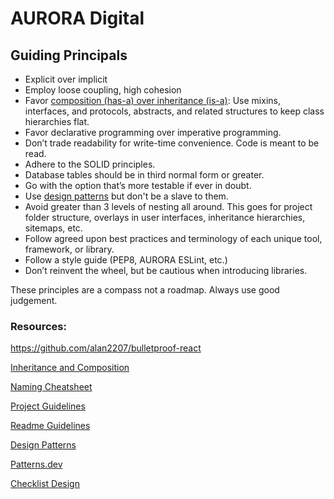 # AURORA Digital

## Guiding Principals
- Explicit over implicit
- Employ loose coupling, high cohesion
- Favor [composition (has-a) over inheritance (is-a)](https://realpython.com/inheritance-composition-python/): Use mixins, interfaces, and protocols, abstracts, and related structures to keep class hierarchies flat.
- Favor declarative programming over imperative programming.
- Don’t trade readability for write-time convenience. Code is meant to be read.
- Adhere to the SOLID principles.
- Database tables should be in third normal form or greater.
- Go with the option that’s more testable if ever in doubt.
- Use [design patterns](https://sourcemaking.com/design_patterns) but don't be a slave to them.
- Avoid greater than 3 levels of nesting all around. This goes for project folder structure, overlays in user interfaces, inheritance hierarchies, sitemaps, etc.
- Follow agreed upon best practices and terminology of each unique tool, framework, or library.
- Follow a style guide (PEP8, AURORA ESLint, etc.)
- Don’t reinvent the wheel, but be cautious when introducing libraries.


These principles are a compass not a roadmap. Always use good judgement.

### Resources:

https://github.com/alan2207/bulletproof-react

[Inheritance and Composition](https://realpython.com/inheritance-composition-python/)

[Naming Cheatsheet](https://github.com/kettanaito/naming-cheatsheet)

[Project Guidelines](https://github.com/elsewhencode/project-guidelines)

[Readme Guidelines](https://dev.to/github/how-to-create-the-perfect-readme-for-your-open-source-project-1k69)

[Design Patterns](https://dev.to/dhiwise/advanced-javascript-design-patterns-4k8l)

[Patterns.dev](https://patterns.dev)

[Checklist Design](https://www.checklist.design)

